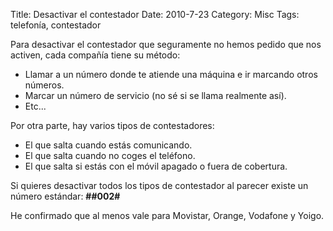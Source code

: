 Title: Desactivar el contestador
Date: 2010-7-23
Category: Misc
Tags: telefonía, contestador

Para desactivar el contestador que seguramente no hemos pedido que nos activen, cada compañía tiene su método:

- Llamar a un número donde te atiende una máquina e ir marcando otros números.
- Marcar un número de servicio (no sé si se llama realmente así).
- Etc...

Por otra parte, hay varios tipos de contestadores:

-   El que salta cuando estás comunicando.
-   El que salta cuando no coges el teléfono.
-   El que salta si estás con el móvil apagado o fuera de cobertura.

Si quieres desactivar todos los tipos de contestador al parecer existe un número estándar: **##002#**

He confirmado que al menos vale para Movistar, Orange, Vodafone y Yoigo.

